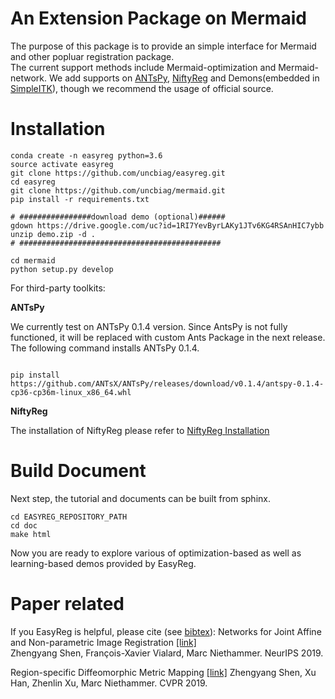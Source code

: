 # An Extension Package on Mermaid
The purpose of this package is to provide an simple interface for Mermaid and other popluar registration
package.\
The current support methods include Mermaid-optimization and Mermaid-network. 
We add supports on [ANTsPy](https://github.com/ANTsX/ANTsPy), [NiftyReg](http://cmictig.cs.ucl.ac.uk/wiki/index.php/NiftyReg) and Demons(embedded in [SimpleITK](http://www.simpleitk.org/SimpleITK/resources/software.html)), though we recommend the usage of official source.


# Installation
```
conda create -n easyreg python=3.6
source activate easyreg
git clone https://github.com/uncbiag/easyreg.git
cd easyreg
git clone https://github.com/uncbiag/mermaid.git
pip install -r requirements.txt

# ################download demo (optional)######
gdown https://drive.google.com/uc?id=1RI7YevByrLAKy1JTv6KG4RSAnHIC7ybb
unzip demo.zip -d . 
# #############################################

cd mermaid
python setup.py develop
```
For third-party toolkits:

**ANTsPy**

We currently test on ANTsPy 0.1.4 version. Since AntsPy is not fully functioned,
 it will be replaced with custom Ants Package in the next release. The following command installs ANTsPy 0.1.4.
 
 ```

pip install  https://github.com/ANTsX/ANTsPy/releases/download/v0.1.4/antspy-0.1.4-cp36-cp36m-linux_x86_64.whl
```

**NiftyReg**

The installation of NiftyReg please refer to [NiftyReg Installation](http://cmictig.cs.ucl.ac.uk/wiki/index.php/NiftyReg_install)

# Build Document
Next step, the tutorial and documents can be built from sphinx.

```
cd EASYREG_REPOSITORY_PATH
cd doc
make html
```

Now you are ready to explore various of optimization-based as well as learning-based demos provided by EasyReg.

# Paper related

If you EasyReg is helpful, please cite (see [bibtex](citations.bib)):
Networks for Joint Affine and Non-parametric Image Registration [[link]](https://arxiv.org/pdf/1903.08811.pdf)\
Zhengyang Shen, François-Xavier Vialard, Marc Niethammer. NeurIPS 2019.


Region-specific Diffeomorphic Metric Mapping [[link]](https://arxiv.org/pdf/1906.00139.pdf)
Zhengyang Shen, Xu Han, Zhenlin Xu, Marc Niethammer. CVPR 2019.









    
